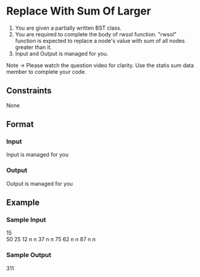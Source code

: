 # Replace With Sum Of Larger

1. You are given a partially written BST class.
2. You are required to complete the body of rwsol function. "rwsol" function is expected to replace a node's value with sum of all nodes greater than it.
3. Input and Output is managed for you. 

Note -> Please watch the question video for clarity. Use the statis sum data member to complete your code.

## Constraints
None

## Format
### Input
Input is managed for you

### Output
Output is managed for you

## Example
### Sample Input

15  
50 25 12 n n 37 n n 75 62 n n 87 n n

### Sample Output
311 

